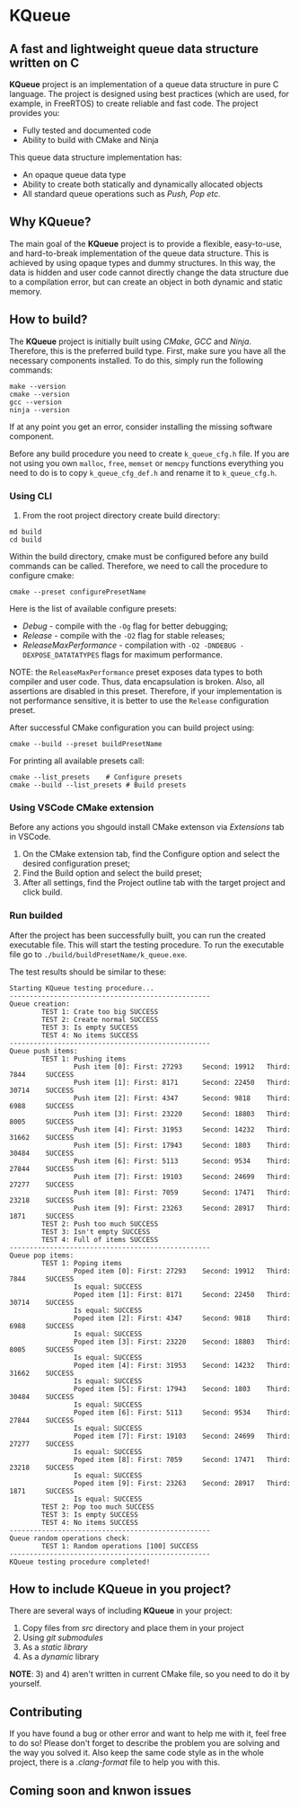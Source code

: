 # KQueue

## A fast and lightweight queue data structure written on C

**KQueue** project is an implementation of a queue data structure in pure C language. The project is designed using best practices (which are used, for example, in FreeRTOS) to create reliable and fast code. The project provides you:

* Fully tested and documented code
* Ability to build with CMake and Ninja

This queue data structure implementation has:

* An opaque queue data type
* Ability to create both statically and dynamically allocated objects
* All standard queue operations such as *Push, Pop etc.*

## Why KQueue?

The main goal of the **KQueue** project is to provide a flexible, easy-to-use, and hard-to-break implementation of the queue data structure. This is achieved by using opaque types and dummy structures. In this way, the data is hidden and user code cannot directly change the data structure due to a compilation error, but can create an object in both dynamic and static memory.

## How to build?

The **KQueue** project is initially built using *CMake*, *GCC* and *Ninja*. Therefore, this is the preferred build type. First, make sure you have all the necessary components installed. To do this, simply run the following commands:

```shell
make --version
cmake --version
gcc --version
ninja --version
```

If at any point you get an error, consider installing the missing software component.

Before any build procedure you need to create `k_queue_cfg.h` file. If you are not using you own `malloc`, `free`, `memset` or `memcpy` functions everything you need to do is to copy `k_queue_cfg_def.h` and rename it to `k_queue_cfg.h`.

### Using CLI

1) From the root project directory create build directory:

```shell
md build
cd build
```

Within the build directory, cmake must be configured before any build commands can be called. Therefore, we need to call the procedure to configure cmake:

```shell
cmake --preset configurePresetName
```

Here is the list of available configure presets:

* *Debug* - compile with the `-Og` flag for better debugging;
* *Release* - compile with the `-O2` flag for stable releases;
* *ReleaseMaxPerformance* - compilation with `-O2 -DNDEBUG -DEXPOSE_DATATATYPES` flags for maximum performance.

NOTE: the `ReleaseMaxPerformance` preset exposes data types to both compiler and user code. Thus, data encapsulation is broken. Also, all assertions are disabled in this preset. Therefore, if your implementation is not performance sensitive, it is better to use the `Release` configuration preset.

After successful CMake configuration you can build project using:

```shell
cmake --build --preset buildPresetName
```

For printing all available presets call:

```shell
cmake --list_presets    # Configure presets
cmake --build --list_presets # Build presets
```

### Using VSCode CMake extension

Before any actions you shgould install CMake extenson via *Extensions* tab in VSCode.

1) On the CMake extension tab, find the Configure option and select the desired configuration preset;
2) Find the Build option and select the build preset;
3) After all settings, find the Project outline tab with the target project and click build.

### Run builded

After the project has been successfully built, you can run the created executable file. This will start the testing procedure. To run the executable file go to `./build/buildPresetName/k_queue.exe`.

The test results should be similar to these:

```shell
Starting KQueue testing procedure...
--------------------------------------------------
Queue creation:
        TEST 1: Crate too big SUCCESS
        TEST 2: Create normal SUCCESS
        TEST 3: Is empty SUCCESS
        TEST 4: No items SUCCESS
--------------------------------------------------
Queue push items:
        TEST 1: Pushing items
                Push item [0]: First: 27293     Second: 19912   Third: 7844     SUCCESS
                Push item [1]: First: 8171      Second: 22450   Third: 30714    SUCCESS
                Push item [2]: First: 4347      Second: 9818    Third: 6988     SUCCESS
                Push item [3]: First: 23220     Second: 18803   Third: 8005     SUCCESS
                Push item [4]: First: 31953     Second: 14232   Third: 31662    SUCCESS
                Push item [5]: First: 17943     Second: 1803    Third: 30484    SUCCESS
                Push item [6]: First: 5113      Second: 9534    Third: 27844    SUCCESS
                Push item [7]: First: 19103     Second: 24699   Third: 27277    SUCCESS
                Push item [8]: First: 7059      Second: 17471   Third: 23218    SUCCESS
                Push item [9]: First: 23263     Second: 28917   Third: 1871     SUCCESS
        TEST 2: Push too much SUCCESS
        TEST 3: Isn't empty SUCCESS
        TEST 4: Full of items SUCCESS
--------------------------------------------------
Queue pop items:
        TEST 1: Poping items 
                Poped item [0]: First: 27293    Second: 19912   Third: 7844     SUCCESS
                Is equal: SUCCESS
                Poped item [1]: First: 8171     Second: 22450   Third: 30714    SUCCESS
                Is equal: SUCCESS
                Poped item [2]: First: 4347     Second: 9818    Third: 6988     SUCCESS
                Is equal: SUCCESS
                Poped item [3]: First: 23220    Second: 18803   Third: 8005     SUCCESS
                Is equal: SUCCESS
                Poped item [4]: First: 31953    Second: 14232   Third: 31662    SUCCESS
                Is equal: SUCCESS
                Poped item [5]: First: 17943    Second: 1803    Third: 30484    SUCCESS
                Is equal: SUCCESS
                Poped item [6]: First: 5113     Second: 9534    Third: 27844    SUCCESS
                Is equal: SUCCESS
                Poped item [7]: First: 19103    Second: 24699   Third: 27277    SUCCESS
                Is equal: SUCCESS
                Poped item [8]: First: 7059     Second: 17471   Third: 23218    SUCCESS
                Is equal: SUCCESS
                Poped item [9]: First: 23263    Second: 28917   Third: 1871     SUCCESS
                Is equal: SUCCESS
        TEST 2: Pop too much SUCCESS
        TEST 3: Is empty SUCCESS
        TEST 4: No items SUCCESS
--------------------------------------------------
Queue random operations check:
        TEST 1: Random operations [100] SUCCESS
--------------------------------------------------
KQueue testing procedure completed!
```

## How to include **KQueue** in you project?

There are several ways of including **KQueue** in your project:

1) Copy files from *src* directory and place them in your project
2) Using *git submodules*
3) As a *static library*
4) As a *dynamic* library

**NOTE**: 3) and 4) aren't written in current CMake file, so you need to do it by yourself.

## Contributing

If you have found a bug or other error and want to help me with it, feel free to do so! Please don't forget to describe the problem you are solving and the way you solved it. Also keep the same code style as in the whole project, there is a *.clang-format* file to help you with this.

## Coming soon and knwon issues
